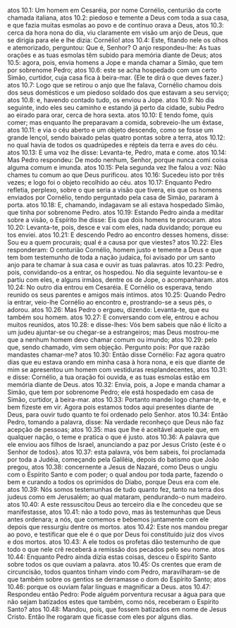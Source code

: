 atos 10.1: Um homem em Cesaréia, por nome Cornélio, centurião da corte chamada italiana,
atos 10.2: piedoso e temente a Deus com toda a sua casa, e que fazia muitas esmolas ao povo e de contínuo orava a Deus,
atos 10.3: cerca da hora nona do dia, viu claramente em visão um anjo de Deus, que se dirigia para ele e lhe dizia: Cornélio!
atos 10.4: Este, fitando nele os olhos e atemorizado, perguntou: Que é, Senhor? O anjo respondeu-lhe: As tuas orações e as tuas esmolas têm subido para memória diante de Deus;
atos 10.5: agora, pois, envia homens a Jope e manda chamar a Simão, que tem por sobrenome Pedro;
atos 10.6: este se acha hospedado com um certo Simão, curtidor, cuja casa fica à beira-mar. {Ele te dirá o que deves fazer.}
atos 10.7: Logo que se retirou o anjo que lhe falava, Cornélio chamou dois dos seus domésticos e um piedoso soldado dos que estavam a seu serviço;
atos 10.8: e, havendo contado tudo, os enviou a Jope.
atos 10.9: No dia seguinte, indo eles seu caminho e estando já perto da cidade, subiu Pedro ao eirado para orar, cerca de hora sexta.
atos 10.10: E tendo fome, quis comer; mas enquanto lhe preparavam a comida, sobreveio-lhe um êxtase,
atos 10.11: e via o céu aberto e um objeto descendo, como se fosse um grande lençol, sendo baixado pelas quatro pontas sobre a terra,
atos 10.12: no qual havia de todos os quadrúpedes e répteis da terra e aves do céu.
atos 10.13: E uma voz lhe disse: Levanta-te, Pedro, mata e come.
atos 10.14: Mas Pedro respondeu: De modo nenhum, Senhor, porque nunca comi coisa alguma comum e imunda.
atos 10.15: Pela segunda vez lhe falou a voz: Não chames tu comum ao que Deus purificou.
atos 10.16: Sucedeu isto por três vezes; e logo foi o objeto recolhido ao céu.
atos 10.17: Enquanto Pedro refletia, perplexo, sobre o que seria a visão que tivera, eis que os homens enviados por Cornélio, tendo perguntado pela casa de Simão, pararam à porta.
atos 10.18: E, chamando, indagavam se ali estava hospedado Simão, que tinha por sobrenome Pedro.
atos 10.19: Estando Pedro ainda a meditar sobre a visão, o Espírito lhe disse: Eis que dois homens te procuram.
atos 10.20: Levanta-te, pois, desce e vai com eles, nada duvidando; porque eu tos enviei.
atos 10.21: E descendo Pedro ao encontro desses homens, disse: Sou eu a quem procurais; qual é a causa por que viestes?
atos 10.22: Eles responderam: O centurião Cornélio, homem justo e temente a Deus e que tem bom testemunho de toda a nação judaica, foi avisado por um santo anjo para te chamar à sua casa e ouvir as tuas palavras.
atos 10.23: Pedro, pois, convidando-os a entrar, os hospedou. No dia seguinte levantou-se e partiu com eles, e alguns irmãos, dentre os de Jope, o acompanharam.
atos 10.24: No outro dia entrou em Cesaréia. E Cornélio os esperava, tendo reunido os seus parentes e amigos mais íntimos.
atos 10.25: Quando Pedro ia entrar, veio-lhe Cornélio ao encontro e, prostrando-se a seus pés, o adorou.
atos 10.26: Mas Pedro o ergueu, dizendo: Levanta-te, que eu também sou homem.
atos 10.27: E conversando com ele, entrou e achou muitos reunidos,
atos 10.28: e disse-lhes: Vós bem sabeis que não é lícito a um judeu ajuntar-se ou chegar-se a estrangeiros; mas Deus mostrou-me que a nenhum homem devo chamar comum ou imundo;
atos 10.29: pelo que, sendo chamado, vim sem objeção. Pergunto pois: Por que razão mandastes chamar-me?
atos 10.30: Então disse Cornélio: Faz agora quatro dias que eu estava orando em minha casa à hora nona, e eis que diante de mim se apresentou um homem com vestiduras resplandecentes,
atos 10.31: e disse: Cornélio, a tua oração foi ouvida, e as tuas esmolas estão em memória diante de Deus.
atos 10.32: Envia, pois, a Jope e manda chamar a Simão, que tem por sobrenome Pedro; ele está hospedado em casa de Simão, curtidor, à beira-mar.
atos 10.33: Portanto mandei logo chamar-te, e bem fizeste em vir. Agora pois estamos todos aqui presentes diante de Deus, para ouvir tudo quanto te foi ordenado pelo Senhor.
atos 10.34: Então Pedro, tomando a palavra, disse: Na verdade reconheço que Deus não faz acepção de pessoas;
atos 10.35: mas que lhe é aceitável aquele que, em qualquer nação, o teme e pratica o que é justo.
atos 10.36: A palavra que ele enviou aos filhos de Israel, anunciando a paz por Jesus Cristo {este é o Senhor de todos}.
atos 10.37: esta palavra, vós bem sabeis, foi proclamada por toda a Judéia, começando pela Galiléia, depois do batismo que João pregou,
atos 10.38: concernente a Jesus de Nazaré, como Deus o ungiu com o Espírito Santo e com poder; o qual andou por toda parte, fazendo o bem e curando a todos os oprimidos do Diabo, porque Deus era com ele.
atos 10.39: Nós somos testemunhas de tudo quanto fez, tanto na terra dos judeus como em Jerusalém; ao qual mataram, pendurando-o num madeiro.
atos 10.40: A este ressuscitou Deus ao terceiro dia e lhe concedeu que se manifestasse,
atos 10.41: não a todo povo, mas às testemunhas que Deus antes ordenara; a nós, que comemos e bebemos juntamente com ele depois que ressurgiu dentre os mortos.
atos 10.42: Este nos mandou pregar ao povo, e testificar que ele é o que por Deus foi constituído juiz dos vivos e dos mortos.
atos 10.43: A ele todos os profetas dão testemunho de que todo o que nele crê receberá a remissão dos pecados pelo seu nome.
atos 10.44: Enquanto Pedro ainda dizia estas coisas, desceu o Espírito Santo sobre todos os que ouviam a palavra.
atos 10.45: Os crentes que eram de circuncisão, todos quantos tinham vindo com Pedro, maravilharam-se de que também sobre os gentios se derramasse o dom do Espírito Santo;
atos 10.46: porque os ouviam falar línguas e magnificar a Deus.
atos 10.47: Respondeu então Pedro: Pode alguém porventura recusar a água para que não sejam batizados estes que também, como nós, receberam o Espírito Santo?
atos 10.48: Mandou, pois, que fossem batizados em nome de Jesus Cristo. Então lhe rogaram que ficasse com eles por alguns dias.
